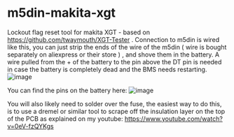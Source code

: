 # m5din-makita-xgt
Lockout flag reset tool for makita XGT - based on https://github.com/twaymouth/XGT-Tester . 
Connection to m5din is wired like this, you can just strip the ends of the wire of the m5din ( wire is bought separately on aliexpress or their store ) , and shove them in the battery.
A wire pulled from the + of the battery to the pin above the DT pin is needed in case the battery is completely dead and the BMS needs restarting.
![image](https://github.com/user-attachments/assets/c1191184-37ec-41ad-980e-452846ac4dab)


You can find the pins on the battery here: 
![image](https://github.com/user-attachments/assets/ca3b5b33-e5bd-4d47-9f4f-8ebfb2bb97cf)

You will also likely need to solder over the fuse, the easiest way to do this, is to use a dremel or similar tool to scrape off the insulation layer on the top of the PCB as explained on my youtube: https://www.youtube.com/watch?v=0eV-fzQYKgs 
